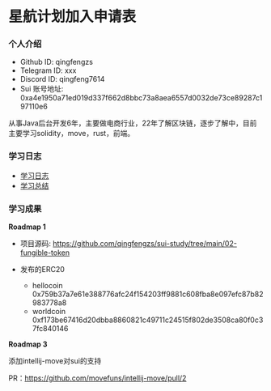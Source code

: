 # 星航计划加入申请表

### 个人介绍

* Github ID: qingfengzs
* Telegram ID: xxx
* Discord ID: qingfeng7614
* Sui 账号地址: 0xa4e1950a71ed019d337f662d8bbc73a8aea6557d0032de73ce89287c197110e6

从事Java后台开发6年，主要做电商行业，22年了解区块链，逐步了解中，目前主要学习solidity，move，rust，前端。

### 学习日志

- [学习日志](journal.md)
- [学习总结](summary.md)

### 学习成果

**Roadmap  1**

- 项目源码: https://github.com/qingfengzs/sui-study/tree/main/02-fungible-token
- 发布的ERC20

  - hellocoin 0x759b37a7e61e388776afc24f154203ff9881c608fba8e097efc87b82983778a8
  - worldcoin 0xf173be67416d20dbba8860821c49711c24515f802de3508ca80f0c37fc840146

**Roadmap 3**

添加intellij-move对sui的支持

PR：https://github.com/movefuns/intellij-move/pull/2